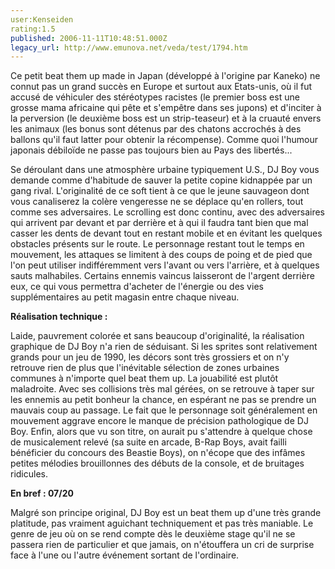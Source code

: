 ```yaml
---
user:Kenseiden
rating:1.5
published: 2006-11-11T10:48:51.000Z
legacy_url: http://www.emunova.net/veda/test/1794.htm
---
```

Ce petit beat them up made in Japan (développé à l'origine par Kaneko) ne connut pas un grand succès en Europe et surtout aux Etats-unis, où il fut accusé de véhiculer des stéréotypes racistes (le premier boss est une grosse mama africaine qui pête et s'empêtre dans ses jupons) et d'inciter à la perversion (le deuxième boss est un strip-teaseur) et à la cruauté envers les animaux (les bonus sont détenus par des chatons accrochés à des ballons qu'il faut latter pour obtenir la récompense). Comme quoi l'humour japonais débiloïde ne passe pas toujours bien au Pays des libertés...  

  

Se déroulant dans une atmosphère urbaine typiquement U.S., DJ Boy vous demande comme d'habitude de sauver la petite copine kidnappée par un gang rival. L'originalité de ce soft tient à ce que le jeune sauvageon dont vous canaliserez la colère vengeresse ne se déplace qu'en rollers, tout comme ses adversaires. Le scrolling est donc continu, avec des adversaires qui arrivent par devant et par derrière et à qui il faudra tant bien que mal casser les dents de devant tout en restant mobile et en évitant les quelques obstacles présents sur le route. Le personnage restant tout le temps en mouvement, les attaques se limitent à des coups de poing et de pied que l'on peut utiliser indifféremment vers l'avant ou vers l'arrière, et à quelques sauts malhabiles. Certains ennemis vaincus laisseront de l'argent derrière eux, ce qui vous permettra d'acheter de l'énergie ou des vies supplémentaires au petit magasin entre chaque niveau.  

  

**Réalisation technique :**  

Laide, pauvrement colorée et sans beaucoup d'originalité, la réalisation graphique de DJ Boy n'a rien de séduisant. Si les sprites sont relativement grands pour un jeu de 1990, les décors sont très grossiers et on n'y retrouve rien de plus que l'inévitable sélection de zones urbaines communes à n'importe quel beat them up. La jouabilité est plutôt maladroite. Avec ses collisions très mal gérées, on se retrouve à taper sur les ennemis au petit bonheur la chance, en espérant ne pas se prendre un mauvais coup au passage. Le fait que le personnage soit généralement en mouvement aggrave encore le manque de précision pathologique de DJ Boy. Enfin, alors que vu son titre, on aurait pu s'attendre à quelque chose de musicalement relevé (sa suite en arcade, B-Rap Boys, avait failli bénéficier du concours des Beastie Boys), on n'écope que des infâmes petites mélodies brouillonnes des débuts de la console, et de bruitages ridicules.  

  

**En bref : 07/20**  

Malgré son principe original, DJ Boy est un beat them up d'une très grande platitude, pas vraiment aguichant techniquement et pas très maniable. Le genre de jeu où on se rend compte dès le deuxième stage qu'il ne se passera rien de particulier et que jamais, on n'étouffera un cri de surprise face à l'une ou l'autre événement sortant de l'ordinaire.